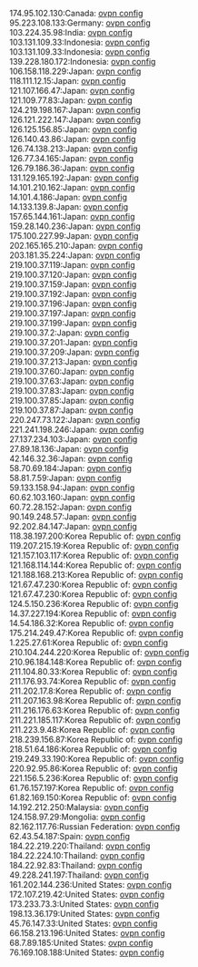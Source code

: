 174.95.102.130:Canada: [ovpn config](vpn/174_95_102_130.ovpn)  
95.223.108.133:Germany: [ovpn config](vpn/95_223_108_133.ovpn)  
103.224.35.98:India: [ovpn config](vpn/103_224_35_98.ovpn)  
103.131.109.33:Indonesia: [ovpn config](vpn/103_131_109_33.ovpn)  
103.131.109.33:Indonesia: [ovpn config](vpn/103_131_109_33.ovpn)  
139.228.180.172:Indonesia: [ovpn config](vpn/139_228_180_172.ovpn)  
106.158.118.229:Japan: [ovpn config](vpn/106_158_118_229.ovpn)  
118.111.12.15:Japan: [ovpn config](vpn/118_111_12_15.ovpn)  
121.107.166.47:Japan: [ovpn config](vpn/121_107_166_47.ovpn)  
121.109.77.83:Japan: [ovpn config](vpn/121_109_77_83.ovpn)  
124.219.198.167:Japan: [ovpn config](vpn/124_219_198_167.ovpn)  
126.121.222.147:Japan: [ovpn config](vpn/126_121_222_147.ovpn)  
126.125.156.85:Japan: [ovpn config](vpn/126_125_156_85.ovpn)  
126.140.43.86:Japan: [ovpn config](vpn/126_140_43_86.ovpn)  
126.74.138.213:Japan: [ovpn config](vpn/126_74_138_213.ovpn)  
126.77.34.165:Japan: [ovpn config](vpn/126_77_34_165.ovpn)  
126.79.186.36:Japan: [ovpn config](vpn/126_79_186_36.ovpn)  
131.129.165.192:Japan: [ovpn config](vpn/131_129_165_192.ovpn)  
14.101.210.162:Japan: [ovpn config](vpn/14_101_210_162.ovpn)  
14.101.4.186:Japan: [ovpn config](vpn/14_101_4_186.ovpn)  
14.133.139.8:Japan: [ovpn config](vpn/14_133_139_8.ovpn)  
157.65.144.161:Japan: [ovpn config](vpn/157_65_144_161.ovpn)  
159.28.140.236:Japan: [ovpn config](vpn/159_28_140_236.ovpn)  
175.100.227.99:Japan: [ovpn config](vpn/175_100_227_99.ovpn)  
202.165.165.210:Japan: [ovpn config](vpn/202_165_165_210.ovpn)  
203.181.35.224:Japan: [ovpn config](vpn/203_181_35_224.ovpn)  
219.100.37.119:Japan: [ovpn config](vpn/219_100_37_119.ovpn)  
219.100.37.120:Japan: [ovpn config](vpn/219_100_37_120.ovpn)  
219.100.37.159:Japan: [ovpn config](vpn/219_100_37_159.ovpn)  
219.100.37.192:Japan: [ovpn config](vpn/219_100_37_192.ovpn)  
219.100.37.196:Japan: [ovpn config](vpn/219_100_37_196.ovpn)  
219.100.37.197:Japan: [ovpn config](vpn/219_100_37_197.ovpn)  
219.100.37.199:Japan: [ovpn config](vpn/219_100_37_199.ovpn)  
219.100.37.2:Japan: [ovpn config](vpn/219_100_37_2.ovpn)  
219.100.37.201:Japan: [ovpn config](vpn/219_100_37_201.ovpn)  
219.100.37.209:Japan: [ovpn config](vpn/219_100_37_209.ovpn)  
219.100.37.213:Japan: [ovpn config](vpn/219_100_37_213.ovpn)  
219.100.37.60:Japan: [ovpn config](vpn/219_100_37_60.ovpn)  
219.100.37.63:Japan: [ovpn config](vpn/219_100_37_63.ovpn)  
219.100.37.83:Japan: [ovpn config](vpn/219_100_37_83.ovpn)  
219.100.37.85:Japan: [ovpn config](vpn/219_100_37_85.ovpn)  
219.100.37.87:Japan: [ovpn config](vpn/219_100_37_87.ovpn)  
220.247.73.122:Japan: [ovpn config](vpn/220_247_73_122.ovpn)  
221.241.198.246:Japan: [ovpn config](vpn/221_241_198_246.ovpn)  
27.137.234.103:Japan: [ovpn config](vpn/27_137_234_103.ovpn)  
27.89.18.136:Japan: [ovpn config](vpn/27_89_18_136.ovpn)  
42.146.32.36:Japan: [ovpn config](vpn/42_146_32_36.ovpn)  
58.70.69.184:Japan: [ovpn config](vpn/58_70_69_184.ovpn)  
58.81.7.59:Japan: [ovpn config](vpn/58_81_7_59.ovpn)  
59.133.158.94:Japan: [ovpn config](vpn/59_133_158_94.ovpn)  
60.62.103.160:Japan: [ovpn config](vpn/60_62_103_160.ovpn)  
60.72.28.152:Japan: [ovpn config](vpn/60_72_28_152.ovpn)  
90.149.248.57:Japan: [ovpn config](vpn/90_149_248_57.ovpn)  
92.202.84.147:Japan: [ovpn config](vpn/92_202_84_147.ovpn)  
118.38.197.200:Korea Republic of: [ovpn config](vpn/118_38_197_200.ovpn)  
119.207.215.19:Korea Republic of: [ovpn config](vpn/119_207_215_19.ovpn)  
121.157.103.117:Korea Republic of: [ovpn config](vpn/121_157_103_117.ovpn)  
121.168.114.144:Korea Republic of: [ovpn config](vpn/121_168_114_144.ovpn)  
121.188.168.213:Korea Republic of: [ovpn config](vpn/121_188_168_213.ovpn)  
121.67.47.230:Korea Republic of: [ovpn config](vpn/121_67_47_230.ovpn)  
121.67.47.230:Korea Republic of: [ovpn config](vpn/121_67_47_230.ovpn)  
124.5.150.236:Korea Republic of: [ovpn config](vpn/124_5_150_236.ovpn)  
14.37.227.194:Korea Republic of: [ovpn config](vpn/14_37_227_194.ovpn)  
14.54.186.32:Korea Republic of: [ovpn config](vpn/14_54_186_32.ovpn)  
175.214.249.47:Korea Republic of: [ovpn config](vpn/175_214_249_47.ovpn)  
1.225.27.61:Korea Republic of: [ovpn config](vpn/1_225_27_61.ovpn)  
210.104.244.220:Korea Republic of: [ovpn config](vpn/210_104_244_220.ovpn)  
210.96.184.148:Korea Republic of: [ovpn config](vpn/210_96_184_148.ovpn)  
211.104.80.33:Korea Republic of: [ovpn config](vpn/211_104_80_33.ovpn)  
211.176.93.74:Korea Republic of: [ovpn config](vpn/211_176_93_74.ovpn)  
211.202.17.8:Korea Republic of: [ovpn config](vpn/211_202_17_8.ovpn)  
211.207.163.98:Korea Republic of: [ovpn config](vpn/211_207_163_98.ovpn)  
211.216.176.63:Korea Republic of: [ovpn config](vpn/211_216_176_63.ovpn)  
211.221.185.117:Korea Republic of: [ovpn config](vpn/211_221_185_117.ovpn)  
211.223.9.48:Korea Republic of: [ovpn config](vpn/211_223_9_48.ovpn)  
218.239.156.87:Korea Republic of: [ovpn config](vpn/218_239_156_87.ovpn)  
218.51.64.186:Korea Republic of: [ovpn config](vpn/218_51_64_186.ovpn)  
219.249.33.190:Korea Republic of: [ovpn config](vpn/219_249_33_190.ovpn)  
220.92.95.86:Korea Republic of: [ovpn config](vpn/220_92_95_86.ovpn)  
221.156.5.236:Korea Republic of: [ovpn config](vpn/221_156_5_236.ovpn)  
61.76.157.197:Korea Republic of: [ovpn config](vpn/61_76_157_197.ovpn)  
61.82.169.150:Korea Republic of: [ovpn config](vpn/61_82_169_150.ovpn)  
14.192.212.250:Malaysia: [ovpn config](vpn/14_192_212_250.ovpn)  
124.158.97.29:Mongolia: [ovpn config](vpn/124_158_97_29.ovpn)  
82.162.117.76:Russian Federation: [ovpn config](vpn/82_162_117_76.ovpn)  
62.43.54.187:Spain: [ovpn config](vpn/62_43_54_187.ovpn)  
184.22.219.220:Thailand: [ovpn config](vpn/184_22_219_220.ovpn)  
184.22.224.10:Thailand: [ovpn config](vpn/184_22_224_10.ovpn)  
184.22.92.83:Thailand: [ovpn config](vpn/184_22_92_83.ovpn)  
49.228.241.197:Thailand: [ovpn config](vpn/49_228_241_197.ovpn)  
161.202.144.236:United States: [ovpn config](vpn/161_202_144_236.ovpn)  
172.107.219.42:United States: [ovpn config](vpn/172_107_219_42.ovpn)  
173.233.73.3:United States: [ovpn config](vpn/173_233_73_3.ovpn)  
198.13.36.179:United States: [ovpn config](vpn/198_13_36_179.ovpn)  
45.76.147.33:United States: [ovpn config](vpn/45_76_147_33.ovpn)  
66.158.213.196:United States: [ovpn config](vpn/66_158_213_196.ovpn)  
68.7.89.185:United States: [ovpn config](vpn/68_7_89_185.ovpn)  
76.169.108.188:United States: [ovpn config](vpn/76_169_108_188.ovpn)  

